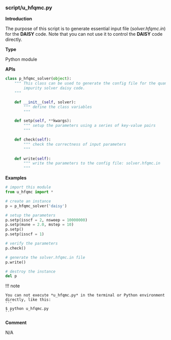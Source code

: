 ### script/u_hfqmc.py

**Introduction**

The purpose of this script is to generate essential input file (*solver.hfqmc.in*) for the **DAISY** code. Note that you can not use it to control the **DAISY** code directly.

**Type**

Python module

**APIs**

```python
class p_hfqmc_solver(object):
    """ This class can be used to generate the config file for the quantum
        impurity solver daisy code.
    """

    def __init__(self, solver):
        """ define the class variables
        """

    def setp(self, **kwargs):
        """ setup the parameters using a series of key-value pairs
        """

    def check(self):
        """ check the correctness of input parameters
        """
        
    def write(self):
        """ write the parameters to the config file: solver.hfqmc.in
        """
```

**Examples**

```python
# import this module
from u_hfqmc import *

# create an instance
p = p_hfqmc_solver('daisy')

# setup the parameters
p.setp(isscf = 2, nsweep = 10000000)
p.setp(mune = 2.0, mstep = 10)
p.setp()
p.setp(isscf = 1)

# verify the parameters
p.check()

# generate the solver.hfqmc.in file
p.write()

# destroy the instance
del p
```

!!! note

    You can not execute *u_hfqmc.py* in the terminal or Python environment directly, like this:
    ```
    $ python u_hfqmc.py
    ```

**Comment**

N/A